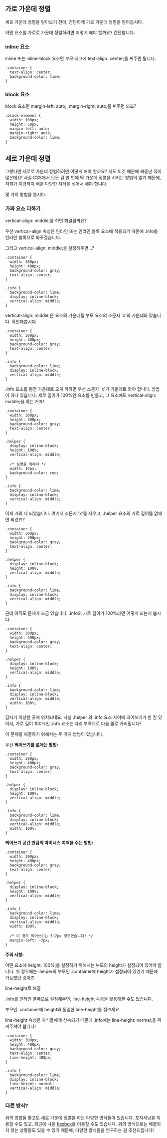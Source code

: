 ## 가로 가운데 정렬
세로 가운데 정렬을 알아보기 전에, 간단하게 가로 가운데 정렬을 알아봅시다.

어떤 요소를 가로로 가운데 정렬하려면 어떻게 해야 할까요? 간단합니다.

### inline 요소
inline 또는 inline-block 요소면 부모 태그에 text-align: center;를 써주면 됩니다.

```
.container {
  text-align: center;
  background-color: lime;
}
```

### block 요소
block 요소면 margin-left: auto;, margin-right: auto;를 써주면 되죠?

```
.block-element {
  width: 100px;
  height: 50px;
  margin-left: auto;
  margin-right: auto;
  background-color: lime;
}
```

## 세로 가운데 정렬
그렇다면 세로로 가운데 정렬하려면 어떻게 해야 할까요? 저도 이것 때문에 짜증난 적이 많은데요! 사실 CSS에서 모든 걸 한 번에 딱 가운데 정렬을 시키는 방법이 없기 때문에, 저희가 지금까지 배운 다양한 지식을 섞어서 해야 합니다.

몇 가지 방법을 봅시다.

### 가짜 요소 더하기
vertical-align: middle;을 하면 해결될까요? 

우선 vertical-align 속성은 인라인 또는 인라인 블록 요소에 적용되기 때문에 .info를 인라인 블록으로 바꾸겠습니다. 

그리고 vertical-align: middle;을 설정해주면...?

```
.container {
  width: 300px;
  height: 400px;
  background-color: gray;
  text-align: center;
}

.info {
  background-color: lime;
  display: inline-block;
  vertical-align: middle;
}
```

vertical-align: middle;은 요소의 가운데를 부모 요소의 소문자 'x'의 가운데와 맞춥니다. 확인해봅시다.

```
.container {
  width: 300px;
  height: 400px;
  background-color: gray;
  text-align: center;
}

.info {
  background-color: lime;
  display: inline-block;
  vertical-align: middle;
}
```

.info 요소를 완전 가운데로 오게 하려면 우선 소문자 'x'가 가운데로 와야 합니다. 방법이 하나 있습니다. 세로 길이가 100%인 요소를 만들고, 그 요소에도 vertical-align: middle;을 하는 거죠!

```
.container {
  width: 300px;
  height: 400px;
  background-color: gray;
  text-align: center;
}

.helper {
  display: inline-block;
  height: 100%;
  vertical-align: middle;
  
  /* 설명을 위해서 */
  width: 10px;
  background-color: red;
}

.info {
  background-color: lime;
  display: inline-block;
  vertical-align: middle;
}
```

이제 거의 다 되었습니다. 여기서 소문자 'x'를 지우고, .helper 요소의 가로 길이를 없애면 되겠죠?

```
.container {
  width: 300px;
  height: 400px;
  background-color: gray;
  text-align: center;
}

.helper {
  display: inline-block;
  height: 100%;
  vertical-align: middle;
}

.info {
  background-color: lime;
  display: inline-block;
  vertical-align: middle;
}
```

근데 아직도 문제가 조금 있습니다. .info의 가로 길이가 100%라면 어떻게 되는지 봅시다.

```
.container {
  width: 300px;
  height: 400px;
  background-color: gray;
  text-align: center;
}

.helper {
  display: inline-block;
  height: 100%;
  vertical-align: middle;
}

.info {
  background-color: lime;
  display: inline-block;
  vertical-align: middle;
  width: 100%;
}
```

갑자기 이상한 곳에 위치되네요. 사실 .helper 와 .info 요소 사이에 띄어쓰기가 한 칸 있어서, 가로 길이 100%인 .info 요소는 자리 부족으로 다음 줄로 가버립니다!

이 문제를 해결하기 위해서는 두 가지 방법이 있습니다.

우선 **띄어쓰기를 없애는 방법:**

```
.container {
  width: 300px;
  height: 400px;
  background-color: gray;
  text-align: center;
}

.helper {
  display: inline-block;
  height: 100%;
  vertical-align: middle;
}

.info {
  background-color: lime;
  display: inline-block;
  vertical-align: middle;
  width: 100%;
}
```

**띄어쓰기 공간 만큼의 마이너스 여백을 주는 방법:**

```
.container {
  width: 300px;
  height: 400px;
  background-color: gray;
  text-align: center;
}

.helper {
  display: inline-block;
  height: 100%;
  vertical-align: middle;
}

.info {
  background-color: lime;
  display: inline-block;
  vertical-align: middle;
  width: 100%;

  /* 이 경우 띄어쓰기는 5~7px 정도였습니다! */
  margin-left: -7px;
}
```

**주의 사항:**

어떤 요소에 height: 100%;를 설정하기 위해서는 부모의 height가 설정되어 있어야 합니다. 위 경우에는 .helper의 부모인 .container에 height가 설정되어 있었기 때문에 가능했던 것이죠.

line-height로 해결

.info를 인라인 블록으로 설정해주면, line-height 속성을 활용해볼 수도 있습니다. 

부모인 .container에 height와 동일한 line-height를 줘보세요.

line-height 속성은 자식들에게 상속되기 때문에 .info에는 line-height: normal;을 꼭 써주셔야 합니다!

```
.container {
  width: 300px;
  height: 400px;
  background-color: gray;
  text-align: center;
  line-height: 400px;
}

.info {
  background-color: lime;
  display: inline-block;
  line-height: normal;
  vertical-align: middle;
}
```

### 다른 방식?
위의 방법들 말고도 세로 가운데 정렬을 하는 다양한 방식들이 있습니다. 포지셔닝을 이용할 수도 있고, 최근에 나온 <a href="https://www.w3schools.com/css/css3_flexbox.asp">flexbox</a>를 이용할 수도 있습니다. 위의 방식으로는 해결되지 않는 상황들도 있을 수 있기 때문에, 다양한 방식들을 연구하는 걸 추천드립니다!
